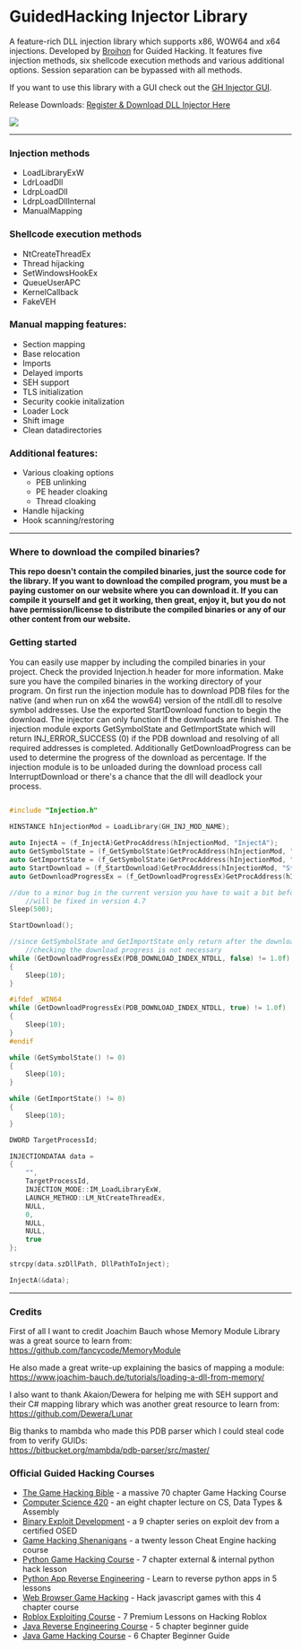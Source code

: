 # GuidedHacking Injector Library

A feature-rich DLL injection library which supports x86, WOW64 and x64 injections.
Developed by [Broihon](https://guidedhacking.com/members/broihon.49430/) for Guided Hacking.
It features five injection methods, six  shellcode execution methods and various additional options.
Session separation can be bypassed with all methods.

If you want to use this library with a GUI check out the [GH Injector GUI](https://github.com/guided-hacking/GH-Injector-GUI).

Release Downloads: [Register & Download DLL Injector Here ](https://guidedhacking.com/resources/guided-hacking-dll-injector.4/)

![](https://i.gyazo.com/23b497942ade7bc6a13b2d7029567c6b.png)

----

### Injection methods

- LoadLibraryExW
- LdrLoadDll
- LdrpLoadDll
- LdrpLoadDllInternal
- ManualMapping

### Shellcode execution methods

- NtCreateThreadEx
- Thread hijacking
- SetWindowsHookEx
- QueueUserAPC
- KernelCallback
- FakeVEH

### Manual mapping features:

- Section mapping
- Base relocation
- Imports
- Delayed imports
- SEH support
- TLS initialization
- Security cookie initalization
- Loader Lock
- Shift image
- Clean datadirectories

### Additional features:

- Various cloaking options
	- PEB unlinking
	- PE header cloaking
	- Thread cloaking
- Handle hijacking
- Hook scanning/restoring

----

### Where to download the compiled binaries?
**This repo doesn't contain the compiled binaries, just the source code for the library. If you want to download the compiled program, you must be a paying customer on our website where you can download it. If you can compile it yourself and get it working, then great, enjoy it, but you do not have permission/license to distribute the compiled binaries or any of our other content from our website.**

### Getting started

You can easily use mapper by including the compiled binaries in your project. Check the provided Injection.h header for more information.
Make sure you have the compiled binaries in the working directory of your program.
On first run the injection module has to download PDB files for the native (and when run on x64 the wow64) version of the ntdll.dll to resolve symbol addresses. Use the exported StartDownload function to begin the download.
The injector can only function if the downloads are finished. The injection module exports GetSymbolState and GetImportState which will return INJ_ERROR_SUCCESS (0) if the PDB download and resolving of all required addresses is completed.
Additionally GetDownloadProgress can be used to determine the progress of the download as percentage. If the injection module is to be unloaded during the download process call InterruptDownload or there's a chance that the dll will deadlock your process.

```cpp

#include "Injection.h"

HINSTANCE hInjectionMod = LoadLibrary(GH_INJ_MOD_NAME);
	
auto InjectA = (f_InjectA)GetProcAddress(hInjectionMod, "InjectA");
auto GetSymbolState = (f_GetSymbolState)GetProcAddress(hInjectionMod, "GetSymbolState");
auto GetImportState = (f_GetSymbolState)GetProcAddress(hInjectionMod, "GetImportState");
auto StartDownload = (f_StartDownload)GetProcAddress(hInjectionMod, "StartDownload");
auto GetDownloadProgressEx = (f_GetDownloadProgressEx)GetProcAddress(hInjectionMod, "GetDownloadProgressEx");

//due to a minor bug in the current version you have to wait a bit before starting the download
	//will be fixed in version 4.7
Sleep(500);

StartDownload();

//since GetSymbolState and GetImportState only return after the downloads are finished 
	//checking the download progress is not necessary
while (GetDownloadProgressEx(PDB_DOWNLOAD_INDEX_NTDLL, false) != 1.0f)
{
	Sleep(10);
}

#ifdef _WIN64
while (GetDownloadProgressEx(PDB_DOWNLOAD_INDEX_NTDLL, true) != 1.0f)
{
	Sleep(10);
}
#endif

while (GetSymbolState() != 0)
{
	Sleep(10);
}

while (GetImportState() != 0)
{
	Sleep(10);
}

DWORD TargetProcessId;

INJECTIONDATAA data =
{
	"",
	TargetProcessId,
	INJECTION_MODE::IM_LoadLibraryExW,
	LAUNCH_METHOD::LM_NtCreateThreadEx,
	NULL,
	0,
	NULL,
	NULL,
	true
};

strcpy(data.szDllPath, DllPathToInject);

InjectA(&data);

```

---

### Credits

First of all I want to credit Joachim Bauch whose Memory Module Library was a great source to learn from:  
https://github.com/fancycode/MemoryModule

He also made a great write-up explaining the basics of mapping a module:  
https://www.joachim-bauch.de/tutorials/loading-a-dll-from-memory/

I also want to thank Akaion/Dewera for helping me with SEH support and their C# mapping library which was another great resource to learn from:  
https://github.com/Dewera/Lunar

Big thanks to mambda who made this PDB parser which I could steal code from to verify GUIDs:  
https://bitbucket.org/mambda/pdb-parser/src/master/

<h3>Official Guided Hacking Courses</h3>
<ul>
	<li><a href="https://guidedhacking.com/ghb" target="_blank">The Game Hacking Bible</a>&nbsp;- a massive 70 chapter Game Hacking Course</li>
	<li><a href="https://guidedhacking.com/threads/squally-cs420-game-hacking-course.14191/" target="_blank">Computer Science 420</a>&nbsp;- an eight chapter lecture on CS, Data Types &amp; Assembly</li>
	<li><a href="https://guidedhacking.com/forums/binary-exploit-development-course.551/" target="_blank">Binary Exploit Development</a>&nbsp;- a 9 chapter series on exploit dev&nbsp;from a certified OSED</li>
	<li><a href="https://guidedhacking.com/forums/game-hacking-shenanigans/" target="_blank">Game Hacking Shenanigans</a>&nbsp;- a twenty lesson Cheat Engine hacking course</li>
	<li><a href="https://guidedhacking.com/threads/python-game-hacking-tutorial-1-1-introduction.18695/" target="_blank">Python Game Hacking Course</a>&nbsp;- 7 chapter external &amp; internal python hack lesson</li>
	<li><a href="https://guidedhacking.com/threads/python-game-hacking-tutorial-2-1-introduction.19199/" target="_blank">Python App Reverse Engineering</a>&nbsp;- Learn to reverse python apps in 5 lessons</li>
	<li><a href="https://guidedhacking.com/threads/web-browser-game-hacking-intro-part-1.17726/" target="_blank">Web Browser Game Hacking</a>&nbsp;- Hack javascript games with this 4 chapter course</li>
	<li><a href="https://guidedhacking.com/forums/roblox-exploit-scripting-course-res100.521/" target="_blank">Roblox Exploiting Course</a>&nbsp;- 7 Premium Lessons on Hacking Roblox</li>
	<li><a href="https://guidedhacking.com/forums/java-reverse-engineering-course-jre100.538/" target="_blank">Java Reverse Engineering Course</a>&nbsp;- 5 chapter beginner guide</li>
	<li><a href="https://guidedhacking.com/forums/java-game-hacking-course-jgh100.553/" target="_blank">Java Game Hacking Course</a>&nbsp;- 6 Chapter Beginner Guide</li>
</ul>
